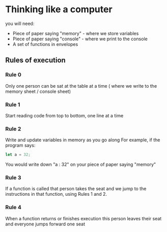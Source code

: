 # Thinking like a computer

you will need:

- Piece of paper saying "memory" - where we store variables
- Piece of paper saying "console" - where we print to the console
- A set of functions in envelopes

## Rules of execution


### Rule 0 
Only one person can be sat at the table at a time ( where we write to the memory sheet / console sheet)


### Rule 1
Start reading code from top to bottom, one line at a time


### Rule 2
Write and update variables in memory as you go along
For example, if the program says:
```js
let a = 32;
```
You would write down "a : 32" on your piece of paper saying "memory"

### Rule 3

If a function is called that person takes the seat and we jump to the instructions in that function,
using Rules 1 and 2.


### Rule 4
When a function returns or finishes execution this person leaves their seat and everyone jumps forward one seat
